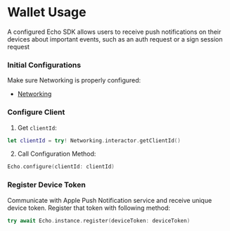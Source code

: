 # Wallet Usage

A configured Echo SDK allows users to receive push notifications on their devices about important events, such as an auth request or a sign session request

### Initial Configurations

Make sure Networking is properly configured:
- [Networking](../core/networking-configuration.md)

### Configure Client

1. Get `clientId`:

```swift
let clientId = try! Networking.interactor.getClientId()
```

2. Call Configuration Method:

```swift
Echo.configure(clientId: clientId)
```

### Register Device Token

Communicate with Apple Push Notification service and receive unique device token. Register that token with following method:

```swift
try await Echo.instance.register(deviceToken: deviceToken)
```
